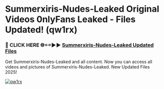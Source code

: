# Summerxiris-Nudes-Leaked Original Videos 0nlyFans Leaked - Files Updated! (qw1rx)

<h3>🔴 CLICK HERE 🌐==►► <a href="https://tinyurl.com/5h6xmrr3" rel="nofollow">Summerxiris-Nudes-Leaked Updated Files</a></h3>

Get Summerxiris-Nudes-Leaked and all content. Now you can access all videos and pictures of Summerxiris-Nudes-Leaked. New Updated Files 2025!

[![qw1rx](https://i.imgur.com/KVD873Z.gif)](https://tinyurl.com/5h6xmrr3)
